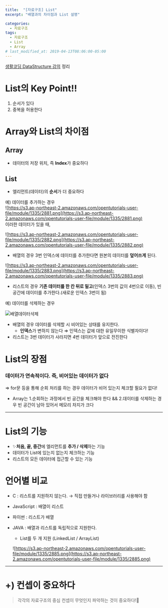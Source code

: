 ```yaml
---
title:  "[자료구조] List"
excerpt: "배열과의 차이점과 List 설명"

categories:
  - 자료구조
tags:
  - 자료구조
  - List
  - Array
# last_modified_at: 2019-04-13T08:06:00-05:00
---
```

[생활코딩 DataStructure 강의](https://youtu.be/186Q7eippsI) 정리   

# List의 Key Point!!

1. 순서가 있다
2. 중복을 허용한다

# Array와 List의 차이점

## Array

- 데이터의 저장 위치, 즉 **Index**가 중요하다

## List

- 엘리먼트(데이터)의 **순서**가 더 중요하다

예) 데이터를 추가하는 경우   
![https://s3.ap-northeast-2.amazonaws.com/opentutorials-user-file/module/1335/2881.png](https://s3.ap-northeast-2.amazonaws.com/opentutorials-user-file/module/1335/2881.png)   
이러한 데이터가 있을 때,


![https://s3.ap-northeast-2.amazonaws.com/opentutorials-user-file/module/1335/2882.png](https://s3.ap-northeast-2.amazonaws.com/opentutorials-user-file/module/1335/2882.png)   
- 배열의 경우 3번 인덱스에 데이터를 추가한다면 원본의 데이터를 **덮어쓰게** 된다.


![https://s3.ap-northeast-2.amazonaws.com/opentutorials-user-file/module/1335/2883.png](https://s3.ap-northeast-2.amazonaws.com/opentutorials-user-file/module/1335/2883.png)
- 리스트의 경우 **기존 데이터를 한 칸 뒤로 밀고**(인덱스 3번의 값이 4번으로 이동), 빈공간에 데이터를 추가한다.(새로운 인덱스 3번이 됨)

예) 데이터를 삭제하는 경우

![배열데이터삭제](https://s3.ap-northeast-2.amazonaws.com/opentutorials-user-file/module/1335/2879.png)

- 배열의 경우 데이터를 삭제할 시 비어있는 상태를 유지한다.
    - **인덱스**가 변하지 않는다 ⇒ 인덱스는 값에 대한 유일무이한 식별자이다!
- 리스트는 3번 데이터가 사라지면 4번 데이터가 앞으로 전진한다

# List의 장점

### 데이터가 연속적이다. 즉, 비어있는 데이터가 없다

⇒ for문 등을 통해 순회 처리를 하는 경우 데이터가 비어 있는지 체크할 필요가 없다! 

- Array는 1.순회하는 과정에서 빈 공간을 체크해야 한다 && 2.데이터를 삭제하는 경우 빈 공간이 남아 있어서 메모리 차지가 크다

---

# List의 기능

- ✨**처음, 끝, 중간**에 엘리먼트를 **추가 / 삭제**하는 기능
- 데이터가 List에 있는지 없는지 체크하는 기능
- 리스트의 모든 데이터에 접근할 수 있는 기능

# 언어별 비교

- C : 리스트를 지원하지 않는다. → 직접 만들거나 라이브러리를 사용해야 함
- JavaScript : 배열이 리스트
- 파이썬 : 리스트가 배열
- JAVA : 배열과 리스트를 독립적으로 지원한다.
    - List를 두 개 지원 (LinkedList / ArrayList)

    ![https://s3.ap-northeast-2.amazonaws.com/opentutorials-user-file/module/1335/2885.png](https://s3.ap-northeast-2.amazonaws.com/opentutorials-user-file/module/1335/2885.png)

---

# +) 컨셉이 중요하다

> 각각의 자료구조의 중심 컨셉이 무엇인지 파악하는 것이 중요하다!🌟